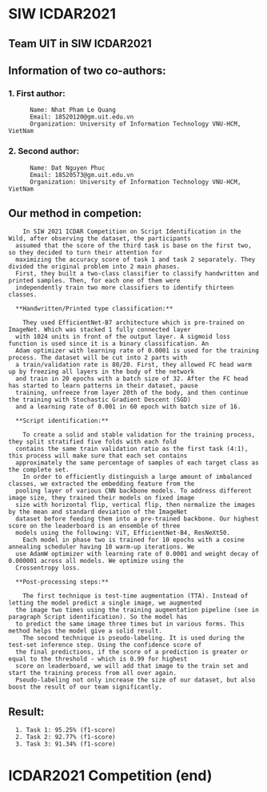 # SIW ICDAR2021

## Team UIT in SIW ICDAR2021

## Information of two co-authors: 
  ### 1. First author: 
          Name: Nhat Pham Le Quang
          Email: 18520120@gm.uit.edu.vn
          Organization: University of Information Technology VNU-HCM, VietNam
  ### 2. Second author:
          Name: Dat Nguyen Phuc
          Email: 18520573@gm.uit.edu.vn
          Organization: University of Information Technology VNU-HCM, VietNam
          
## Our method in competion:
  
        In SIW 2021 ICDAR Competition on Script Identification in the Wild, after observing the dataset, the participants
      assumed that the score of the third task is base on the first two, so they decided to turn their attention for 
      maximizing the accuracy score of task 1 and task 2 separately. They divided the original problem into 2 main phases. 
      First, they built a two-class classifier to classify handwritten and printed samples. Then, for each one of them were         
      independently train two more classifiers to identify thirteen classes.
        
      **Handwritten/Printed type classification:** 
      
        They used EfficientNet-B7 architecture which is pre-trained on ImageNet. Which was stacked 1 fully connected layer 
      with 1024 units in front of the output layer. A sigmoid loss function is used since it is a binary classification. An 
      Adam optimizer with learning rate of 0.0001 is used for the training process. The dataset will be cut into 2 parts with 
      a train/validation rate is 80/20. First, they allowed FC head warm up by freezing all layers in the body of the network 
      and train in 20 epochs with a batch size of 32. After the FC head has started to learn patterns in their dataset, pause 
      training, unfreeze from layer 20th of the body, and then continue the training with Stochastic Gradient Descent (SGD) 
      and a learning rate of 0.001 in 60 epoch with batch size of 16.
        
      **Script identification:**
      
        To create a solid and stable validation for the training process, they split stratified five folds with each fold 
      contains the same train validation ratio as the first task (4:1), this process will make sure that each set contains 
      approximately the same percentage of samples of each target class as the complete set.
        In order to efficiently distinguish a large amount of imbalanced classes, we extracted the embedding feature from the 
      pooling layer of various CNN backbone models. To address different image size, they trained their models on fixed image 
      size with horizontal flip, vertical flip, then normalize the images by the mean and standard deviation of the ImageNet 
      dataset before feeding them into a pre-trained backbone. Our highest score on the leaderboard is an ensemble of three 
      models using the following: ViT, EfficientNet-B4, ResNeXt50.
        Each model in phase two is trained for 10 epochs with a cosine annealing scheduler having 10 warm-up iterations. We 
      use AdamW optimizer with learning rate of 0.0001 and weight decay of 0.000001 across all models. We optimize using the 
      Crossentropy loss.
      
      **Post-processing steps:**
      
        The first technique is test-time augmentation (TTA). Instead of letting the model predict a single image, we augmented
      the image two times using the training augmentation pipeline (see in paragraph Script identification). So the model has 
      to predict the same image three times but in various forms. This method helps the model give a solid result.
        The second technique is pseudo-labeling. It is used during the test-set inference step. Using the confidence score of 
      the final predictions, if the score of a prediction is greater or equal to the threshold - which is 0.99 for highest 
      score on leaderboard, we will add that image to the train set and start the training process from all over again. 
      Pseudo-labeling not only increase the size of our dataset, but also boost the result of our team significantly.

## Result:

      1. Task 1: 95.25% (f1-score)
      2. Task 2: 92.77% (f1-score)
      3. Task 3: 91.34% (f1-score)

# ICDAR2021 Competition (end)
